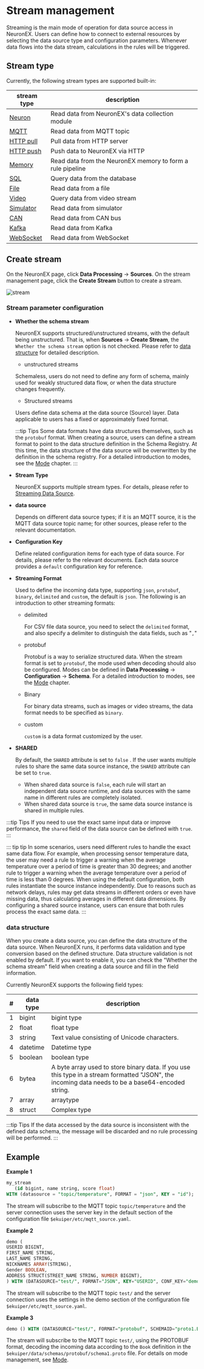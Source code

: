 # Stream management

Streaming is the main mode of operation for data source access in NeuronEX. Users can define how to connect to external resources by selecting the data source type and configuration parameters. Whenever data flows into the data stream, calculations in the rules will be triggered.

## Stream type

Currently, the following stream types are supported built-in:

| stream type                        | description                                       |
| --------------------------- | ------------------------------------------ |
| [Neuron](./neuron.md)       | Read data from NeuronEX's data collection module                |
| [MQTT](./mqtt.md)           | Read data from MQTT topic                        |
| [HTTP pull](./http_pull.md) | Pull data from HTTP server                  |
| [HTTP push](./http_push.md) | Push data to NeuronEX via HTTP           |
| [Memory](./memory.md)         | Read data from the NeuronEX memory to form a rule pipeline|
| [SQL](./sql.md)         | Query data from the database                       |
| [File](./file.md)           | Read data from a file                            |
| [Video](./video.md)         | Query data from video stream                        |
| [Simulator](./simulator.md)         | Read data from simulator                      |
| [CAN](./can.md)         | Read data from CAN bus                      |
| [Kafka](./kafka.md)         | Read data from Kafka                      |
| [WebSocket](./websocket.md)         | Read data from WebSocket                      |

## Create stream

On the NeuronEX page, click **Data Processing** -> **Sources**. On the stream management page, click the **Create Stream** button to create a stream.

![stream](./_assets/stream.png)

### Stream parameter configuration

- **Whether the schema stream**

   NeuronEX supports structured/unstructured streams, with the default being unstructured. That is, when **Sources** -> **Create Stream**, the `Whether the schema stream` option is not checked. Please refer to [data structure](#data-structure) for detailed description.
   - unstructured streams

   Schemaless, users do not need to define any form of schema, mainly used for weakly structured data flow, or when the data structure changes frequently.

   - Structured streams

   Users define data schema at the data source (Source) layer. Data applicable to users has a fixed or approximately fixed format.

   :::tip Tips
   Some data formats have data structures themselves, such as the `protobuf` format. When creating a source, users can define a stream format to point to the data structure definition in the Schema Registry. At this time, the data structure of the data source will be overwritten by the definition in the schema registry. For a detailed introduction to modes, see the [Mode](./config.md#Mode) chapter.
   :::

- **Stream Type**

   NeuronEX supports multiple stream types. For details, please refer to [Streaming Data Source](#stream-type).

- **data source**

   Depends on different data source types; if it is an MQTT source, it is the MQTT data source topic name; for other sources, please refer to the relevant documentation.

- **Configuration Key**

   Define related configuration items for each type of data source. For details, please refer to the relevant documents. Each data source provides a `default` configuration key for reference.

- **Streaming Format**

   Used to define the incoming data type, supporting `json`, `protobuf`, `binary`, `delimited` and `custom`, the default is `json`. The following is an introduction to other streaming formats:

   - delimited

     For CSV file data source, you need to select the `delimited` format, and also specify a delimiter to distinguish the data fields, such as "`,`"

   - protobuf
  
     Protobuf is a way to serialize structured data. When the stream format is set to `protobuf`, the mode used when decoding should also be configured. Modes can be defined in **Data Processing** -> **Configuration** -> **Schema**. For a detailed introduction to modes, see the [Mode](./config.md#Mode) chapter.

   - Binary
  
     For binary data streams, such as images or video streams, the data format needs to be specified as `binary`.

   - custom
  
     `custom` is a data format customized by the user.

- **SHARED**

  By default, the `SHARED` attribute is set to `false` . If the user wants multiple rules to share the same data source instance, the `SHARED` attribute can be set to `true`.

  - When shared data source is `false`, each rule will start an independent data source runtime, and data sources with the same name in different rules are completely isolated.
  - When shared data source is `true`, the same data source instance is shared in multiple rules.

:::tip Tips
If you need to use the exact same input data or improve performance, the `shared` field of the data source can be defined with `true`.
:::

::: tip tip
In some scenarios, users need different rules to handle the exact same data flow. For example, when processing sensor temperature data, the user may need a rule to trigger a warning when the average temperature over a period of time is greater than 30 degrees; and another rule to trigger a warning when the average temperature over a period of time is less than 0 degrees. When using the default configuration, both rules instantiate the source instance independently. Due to reasons such as network delays, rules may get data streams in different orders or even have missing data, thus calculating averages in different data dimensions. By configuring a shared source instance, users can ensure that both rules process the exact same data.
:::

### data structure

When you create a data source, you can define the data structure of the data source. When NeuronEX runs, it performs data validation and type conversion based on the defined structure. Data structure validation is not enabled by default. If you want to enable it, you can check the "Whether the schema stream" field when creating a data source and fill in the field information.

Currently NeuronEX supports the following field types:

   | #    | data type | description                                                    |
   | ---- | -------- | ------------------------------------------------------------ |
   | 1    | bigint   | bigint type                                                     |
   | 2    | float    | float type                                                     |
   | 3    | string   | Text value consisting of Unicode characters.                       |
   | 4    | datetime | Datetime type                                              |
   | 5    | boolean  | boolean type                      |
   | 6    | bytea    | A byte array used to store binary data. If you use this type in a stream formatted "JSON", the incoming data needs to be a base64-encoded string. |
   | 7    | array    | arraytype           |
   | 8    | struct   | Complex type                                                   |

  :::tip Tips
   If the data accessed by the data source is inconsistent with the defined data schema, the message will be discarded and no rule processing will be performed.
  :::

## Example

**Example 1**

```sql
my_stream
   (id bigint, name string, score float)
WITH (datasource = "topic/temperature", FORMAT = "json", KEY = "id");
```

The stream will subscribe to the MQTT topic `topic/temperature` and the server connection uses the server key in the default section of the configuration file `$ekuiper/etc/mqtt_source.yaml`.

**Example 2**

```sql
demo (
USERID BIGINT,
FIRST_NAME STRING,
LAST_NAME STRING,
NICKNAMES ARRAY(STRING),
Gender BOOLEAN,
ADDRESS STRUCT(STREET_NAME STRING, NUMBER BIGINT),
) WITH (DATASOURCE="test/", FORMAT="JSON", KEY="USERID", CONF_KEY="demo");
```

The stream will subscribe to the MQTT topic `test/` and the server connection uses the settings in the demo section of the configuration file `$ekuiper/etc/mqtt_source.yaml`.

**Example 3**

```sql
demo () WITH (DATASOURCE="test/", FORMAT="protobuf", SCHEMAID="proto1.Book");
```

The stream will subscribe to the MQTT topic `test/`, using the PROTOBUF format, decoding the incoming data according to the `Book` definition in the `$ekuiper/data/schemas/protobuf/schema1.proto` file. For details on mode management, see [Mode](./config.md#mode).